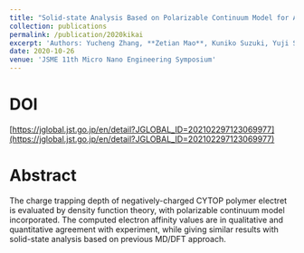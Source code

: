 ```yaml
---
title: "Solid-state Analysis Based on Polarizable Continuum Model for Amorphous Fluorinated Polymer Electret"
collection: publications
permalink: /publication/2020kikai
excerpt: 'Authors: Yucheng Zhang, **Zetian Mao**, Kuniko Suzuki, Yuji Suzuki'
date: 2020-10-26
venue: 'JSME 11th Micro Nano Engineering Symposium'
---
```


# DOI

[https://jglobal.jst.go.jp/en/detail?JGLOBAL_ID=202102297123069977](https://jglobal.jst.go.jp/en/detail?JGLOBAL_ID=202102297123069977)

# Abstract

The charge trapping depth of negatively-charged CYTOP polymer electret is evaluated by density function theory, with polarizable continuum model incorporated. The computed electron affinity values are in qualitative and quantitative agreement with experiment, while giving similar results with solid-state analysis based on previous MD/DFT approach.